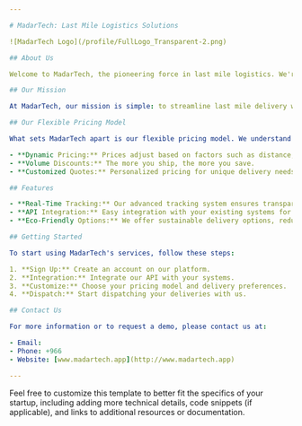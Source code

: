 ```yaml
---

# MadarTech: Last Mile Logistics Solutions

![MadarTech Logo](/profile/FullLogo_Transparent-2.png)

## About Us

Welcome to MadarTech, the pioneering force in last mile logistics. We're dedicated to revolutionizing the logistics industry by providing unparalleled flexibility and efficiency in our delivery services. Our innovative approach to pricing allows us to offer customized solutions that cater to the unique needs of each client.

## Our Mission

At MadarTech, our mission is simple: to streamline last mile delivery with a focus on flexibility and client satisfaction. We believe in a world where logistics is no longer a one-size-fits-all solution, but a tailored service that adapts to the dynamic needs of businesses and consumers alike.

## Our Flexible Pricing Model

What sets MadarTech apart is our flexible pricing model. We understand that every delivery is unique, and our pricing reflects that. We offer:

- **Dynamic Pricing:** Prices adjust based on factors such as distance, parcel size, and delivery urgency.
- **Volume Discounts:** The more you ship, the more you save.
- **Customized Quotes:** Personalized pricing for unique delivery needs.

## Features

- **Real-Time Tracking:** Our advanced tracking system ensures transparency and peace of mind for both our clients and their customers.
- **API Integration:** Easy integration with your existing systems for seamless operations.
- **Eco-Friendly Options:** We offer sustainable delivery options, reducing the carbon footprint of your deliveries.

## Getting Started

To start using MadarTech's services, follow these steps:

1. **Sign Up:** Create an account on our platform.
2. **Integration:** Integrate our API with your systems.
3. **Customize:** Choose your pricing model and delivery preferences.
4. **Dispatch:** Start dispatching your deliveries with us.

## Contact Us

For more information or to request a demo, please contact us at:

- Email:
- Phone: +966
- Website: [www.madartech.app](http://www.madartech.app)

---
```


Feel free to customize this template to better fit the specifics of your startup, including adding more technical details, code snippets (if applicable), and links to additional resources or documentation.
